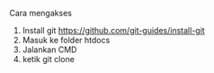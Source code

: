 Cara mengakses
1. Install git https://github.com/git-guides/install-git
2. Masuk ke folder htdocs
3. Jalankan CMD 
4. ketik git clone
